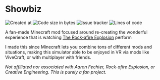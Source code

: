 # Showbiz

![Created at](https://img.shields.io/github/created-at/FlooferLand/Showbiz-Mod?style=plastic&logo=github&link=https://github.com/FlooferLand/Showbiz-Mod)
![Code size in bytes](https://img.shields.io/github/languages/code-size/FlooferLand/showbiz?style=plastic&color=brightgreen&link=https://github.com/FlooferLand/showbiz)
![Issue tracker](https://img.shields.io/github/issues/FlooferLand/showbiz?style=plastic&link=https://github.com/FlooferLand/showbiz/issues)
![Lines of code](https://img.shields.io/github/lines/FlooferLand/showbiz?style=plastic&link=https://github.com/FlooferLand/showbiz)

A fan-made Minecraft mod focused around re-creating the wonderful experience that is watching [The Rock-afire Explosion](https://www.youtube.com/watch?v=MyEbr6HvWy0) perform

I made this since Minecraft lets you combine tons of different mods and situations, making this simulator able to be enjoyed in VR via mods like ViveCraft, or with multiplayer with friends.

_Not affiliated nor associated with Aaron Fechter, Rock-afire Explosion, or Creative Engineering. This is purely a fan project._
